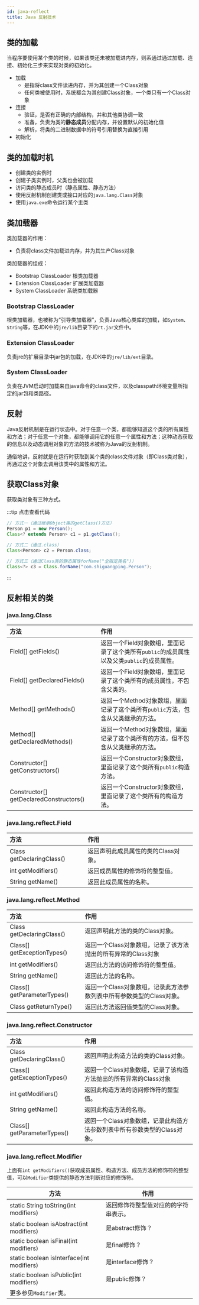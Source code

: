 ```yaml
---
id: java-reflect
title: Java 反射技术
---
```





## 类的加载

当程序要使用某个类的时候，如果该类还未被加载进内存，则系通过通过加载、连接、初始化三步来实现对类的初始化。

- 加载
  - 是指将class文件读进内存，并为其创建一个Class对象
  - 任何类被使用时，系统都会为其创建Class对象，一个类只有一个Class对象
- 连接
  - 验证，是否有正确的内部结构，并和其他类协调一致
  - 准备，负责为类的**静态成员**分配内存，并设置默认的初始化值
  - 解析，将类的二进制数据中的符号引用替换为直接引用
- 初始化



## 类的加载时机

- 创建类的实例时
- 创建子类实例时，父类也会被加载
- 访问类的静态成员时（静态属性、静态方法）
- 使用反射机制创建类或接口对应的`java.lang.Class`对象
- 使用`java.exe`命令运行某个主类



## 类加载器

类加载器的作用：

- 负责将class文件加载进内存，并为其生产Class对象



类加载器的组成：

- Bootstrap ClassLoader 根类加载器
- Extension ClassLoader 扩展类加载器
- System ClassLoader 系统类加载器



### Bootstrap ClassLoader

根类加载器，也被称为“引导类加载器”，负责Java核心类库的加载，如`System`、`String`等，在JDK中的`jre/lib`目录下的`rt.jar`文件中。



### Extension ClassLoader

负责jre的扩展目录中jar包的加载，在JDK中的`jre/lib/ext`目录。



### System ClassLoader

负责在JVM启动时加载来自java命令的class文件，以及classpath环境变量所指定的jar包和类路径。



## 反射

Java反射机制是在运行状态中。对于任意一个类，都能够知道这个类的所有属性和方法；对于任意一个对象，都能够调用它的任意一个属性和方法；这种动态获取的信息以及动态调用对象的方法的技术被称为Java的反射机制。



通俗地讲，反射就是在运行时获取到某个类的class文件对象（即Class类对象），再通过这个对象去调用该类中的属性和方法。



## 获取Class对象

获取类对象有三种方式。

:::tip 点击查看代码

```java
// 方式一（通过继承Object类的getClass()方法）
Person p1 = new Person();
Class<? extends Person> c1 = p1.getClass();

// 方式二（通过.class）
Class<Person> c2 = Person.class;

// 方式三（通过Class类的静态属性forName("全限定类名")）
Class<?> c3 = Class.forName("com.shiguangping.Person");
```

:::



## 反射相关的类

### java.lang.Class

| 方法                                    | 作用                                                         |
| :-------------------------------------- | :----------------------------------------------------------- |
| Field[] getFields()                     | 返回一个Field对象数组，里面记录了这个类所有`public`的成员属性以及父类`public`的成员属性。 |
| Field[] getDeclaredFields()             | 返回一个Field对象数组，里面记录了这个类所有的成员属性，不包含父类的。 |
| Method[] getMethods()                   | 返回一个Method对象数组，里面记录了这个类所有`public`方法，包含从父类继承的方法。 |
| Method[] getDeclaredMethods()           | 返回一个Method对象数组，里面记录了这个类所有的方法，但不包含从父类继承的方法。 |
| Constructor[] getConstructors()         | 返回一个Constructor对象数组，里面记录了这个类所有`public`构造方法。 |
| Constructor[] getDeclaredConstructors() | 返回一个Constructor对象数组，里面记录了这个类所有的构造方法。 |



### java.lang.reflect.Field

| 方法                      | 作用                                |
| :------------------------ | :---------------------------------- |
| Class getDeclaringClass() | 返回声明此成员属性的类的Class对象。 |
| int getModifiers()        | 返回成员属性的修饰符的整型值。      |
| String getName()          | 返回此成员属性的名称。              |



### java.lang.reflect.Method

| 方法                        | 作用                                                         |
| :-------------------------- | :----------------------------------------------------------- |
| Class getDeclaringClass()   | 返回声明此方法的类的Class对象。                              |
| Class[] getExceptionTypes() | 返回一个Class对象数组，记录了该方法抛出的所有异常的Class对象 |
| int getModifiers()          | 返回此方法的访问修饰符的整型值。                             |
| String getName()            | 返回此方法的名称。                                           |
| Class[] getParameterTypes() | 返回一个Class对象数组，记录此方法参数列表中所有参数类型的Class对象。 |
| Class getReturnType()       | 返回此方法返回值类型的Class对象。                            |



### java.lang.reflect.Constructor

| 方法                        | 作用                                                         |
| :-------------------------- | :----------------------------------------------------------- |
| Class getDeclaringClass()   | 返回声明此构造方法的类的Class对象。                          |
| Class[] getExceptionTypes() | 返回一个Class对象数组，记录了该构造方法抛出的所有异常的Class对象 |
| int getModifiers()          | 返回此构造方法的访问修饰符的整型值。                         |
| String getName()            | 返回此构造方法的名称。                                       |
| Class[] getParameterTypes() | 返回一个Class对象数组，记录此构造方法参数列表中所有参数类型的Class对象。 |



### java.lang.reflect.Modifier

上面有`int getModifiers()`获取成员属性、构造方法、成员方法的修饰符的整型值，可以`Modifier`类提供的静态方法判断对应的修饰符。

| 方法                                      | 作用                                 |
| ----------------------------------------- | ------------------------------------ |
| static String toString(int modifiers)     | 返回修饰符整型值对应的的字符串表示。 |
| static boolean isAbstract(int modifiers)  | 是abstract修饰？                     |
| static boolean isFinal(int modifiers)     | 是final修饰？                        |
| static boolean isInterface(int modifiers) | 是interface修饰？                    |
| static boolean isPublic(int modifiers)    | 是public修饰？                       |
| 更多参见`Modifier`类。                    |                                      |


